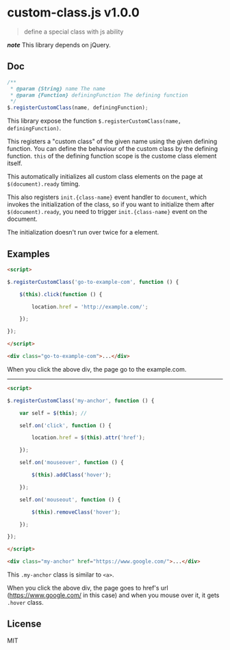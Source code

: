 # custom-class.js v1.0.0

> define a special class with js ability

***note*** This library depends on jQuery.


## Doc

```js
/**
 * @param {String} name The name
 * @param {Function} definingFunction The defining function
 */
$.registerCustomClass(name, definingFunction);
```

This library expose the function `$.registerCustomClass(name, definingFunction)`.

This registers a "custom class" of the given name using the given defining function.
You can define the behaviour of the custom class by the defining function. `this` of the defining function scope is the custome class element itself.

This automatically initializes all custom class elements on the page at `$(document).ready` timing.

This also registers `init.{class-name}` event handler to `document`, which invokes the initialization of the class,
so if you want to initialize them after `$(document).ready`, you need to trigger `init.{class-name}` event on the document.

The initialization doesn't run over twice for a element.

## Examples

```html
<script>

$.registerCustomClass('go-to-example-com', function () {

    $(this).click(function () {

        location.href = 'http://example.com/';

    });

});

</script>

<div class="go-to-example-com">...</div>
```

When you click the above div, the page go to the example.com.

----

```html
<script>

$.registerCustomClass('my-anchor', function () {

    var self = $(this); //

    self.on('click', function () {

        location.href = $(this).attr('href');

    });

    self.on('mouseover', function () {

        $(this).addClass('hover');

    });

    self.on('mouseout', function () {

        $(this).removeClass('hover');

    });

});

</script>

<div class="my-anchor" href="https://www.google.com/">...</div>
```

This `.my-anchor` class is similar to `<a>`.

When you click the above div, the page goes to href's url (https://www.google.com/ in this case) and when you mouse over it, it gets `.hover` class.

## License

MIT
